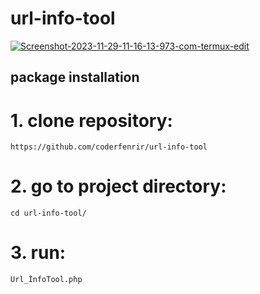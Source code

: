 # url-info-tool
<a href="https://ibb.co/3mwYV9q"><img src="https://i.ibb.co/3mwYV9q/Screenshot-2023-11-29-11-16-13-973-com-termux-edit.jpg" alt="Screenshot-2023-11-29-11-16-13-973-com-termux-edit" border="0"></a>

## package installation

# 1. clone repository:
`https://github.com/coderfenrir/url-info-tool`

# 2. go to project directory:
`cd url-info-tool/`

# 3. run:
`Url_İnfoTool.php`
